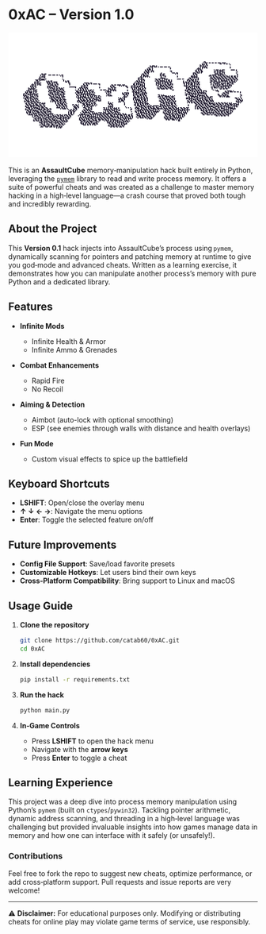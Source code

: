 # 0xAC – Version 1.0

<p align="center">  
  <img src="https://github.com/catab60/0xAC/blob/main/assets/logo.gif?raw=true", width="1000">  
</p>  

This is an **AssaultCube** memory‑manipulation hack built entirely in Python, leveraging the [`pymem`](https://github.com/Srounet/Pymem) library to read and write process memory. It offers a suite of powerful cheats and was created as a challenge to master memory hacking in a high‑level language—a crash course that proved both tough and incredibly rewarding.

## About the Project


This **Version 0.1** hack injects into AssaultCube’s process using `pymem`, dynamically scanning for pointers and patching memory at runtime to give you god‑mode and advanced cheats. Written as a learning exercise, it demonstrates how you can manipulate another process’s memory with pure Python and a dedicated library.

## Features

* **Infinite Mods**

  * Infinite Health & Armor
  * Infinite Ammo & Grenades
* **Combat Enhancements**

  * Rapid Fire
  * No Recoil
* **Aiming & Detection**

  * Aimbot (auto-lock with optional smoothing)
  * ESP (see enemies through walls with distance and health overlays)
* **Fun Mode**

  * Custom visual effects to spice up the battlefield

## Keyboard Shortcuts

* **LSHIFT**: Open/close the overlay menu
* **↑ ↓ ← →**: Navigate the menu options
* **Enter**: Toggle the selected feature on/off

## Future Improvements

* **Config File Support**: Save/load favorite presets
* **Customizable Hotkeys**: Let users bind their own keys
* **Cross‑Platform Compatibility**: Bring support to Linux and macOS

## Usage Guide

1. **Clone the repository**

   ```bash
   git clone https://github.com/catab60/0xAC.git
   cd 0xAC
   ```

2. **Install dependencies**

   ```bash
   pip install -r requirements.txt  
   ```

3. **Run the hack**

   ```bash
   python main.py  
   ```

4. **In‑Game Controls**

   * Press **LSHIFT** to open the hack menu
   * Navigate with the **arrow keys**
   * Press **Enter** to toggle a cheat


## Learning Experience

This project was a deep dive into process memory manipulation using Python’s `pymem` (built on `ctypes`/`pywin32`). Tackling pointer arithmetic, dynamic address scanning, and threading in a high‑level language was challenging but provided invaluable insights into how games manage data in memory and how one can interface with it safely (or unsafely!).

### Contributions

Feel free to fork the repo to suggest new cheats, optimize performance, or add cross‑platform support. Pull requests and issue reports are very welcome!

---

⚠️ **Disclaimer:** For educational purposes only. Modifying or distributing cheats for online play may violate game terms of service, use responsibly.
